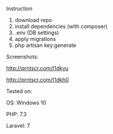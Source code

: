 Instruction

1. download repo
2. install dependencies (with composer)
3. .env (DB settings)
4. apply migrations
5. php artisan key:generate

Screenshots: 

http://prntscr.com/t1dkyu

http://prntscr.com/t1dkh0

Tested on:

OS: Windows 10

PHP: 7.3

Laravel: 7
